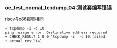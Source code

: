 ### oe_test_normal_tcpdump_04:测试套编写错误

riscv与x86报错相同

```
+ tcpdump -i -c 10
ping: usage error: Destination address required
+ CHECK_RESULT 1 0 0 'tcpdump -i  -c 10:failed'
+ actual_result=1
```

